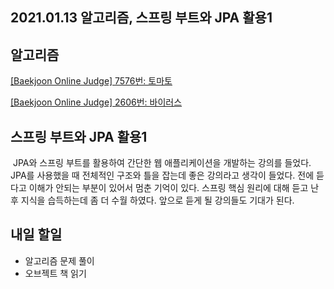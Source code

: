 ## 2021.01.13 알고리즘, 스프링 부트와 JPA 활용1

## 알고리즘
[[Baekjoon Online Judge] 7576번: 토마토](https://hyeonic.tistory.com/59)

[[Baekjoon Online Judge] 2606번: 바이러스](https://hyeonic.tistory.com/60)

## 스프링 부트와 JPA 활용1
&nbsp;JPA와 스프링 부트를 활용하여 간단한 웹 애플리케이션을 개발하는 강의를 들었다. JPA를 사용했을 때 전체적인 구조와 틀을 잡는데 좋은 강의라고 생각이 들었다. 전에 듣다고 이해가 안되는 부분이 있어서 멈춘 기억이 있다. 스프링 핵심 원리에 대해 듣고 난 후 지식을 습득하는데 좀 더 수월 하였다. 앞으로 듣게 될 강의들도 기대가 된다. 

## 내일 할일
 - 알고리즘 문제 풀이
 - 오브젝트 책 읽기